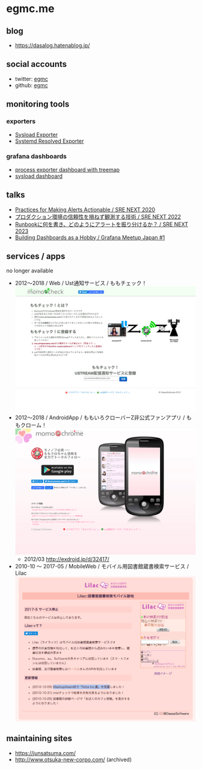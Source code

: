 # egmc.me

## blog

 - https://dasalog.hatenablog.jp/

## social accounts

 - twitter: [egmc](https://twitter.com/egmc)
 - github: [egmc](https://github.com/egmc)

## monitoring tools

### exporters

- [Sysload Exporter](https://github.com/egmc/sysload_exporter)
- [Systemd Resolved Exporter](https://github.com/egmc/systemd_resolved_exporter)

### grafana dashboards

- [process exporter dashboard with treemap](https://grafana.com/grafana/dashboards/13882)
- [sysload dashboard](https://grafana.com/grafana/dashboards/15014)


## talks

- [Practices for Making Alerts Actionable / SRE NEXT 2020](https://sre-next.dev/2020/schedule/#d3)
- [プロダクション環境の信頼性を損ねず観測する技術 / SRE NEXT 2022](https://sre-next.dev/2022/schedule/#jp32)
- [Runbookに何を書き、どのようにアラートを振り分けるか？ / SRE NEXT 2023](https://sre-next.dev/2023/schedule/#jp066)
- [Building Dashboards as a Hobby / Grafana Meetup Japan #1](https://speakerdeck.com/egmc/building-dashboards-as-a-hobby)

## services / apps

no longer available

 - 2012〜2018 / Web / Ust通知サービス / ももチェック！
 ![momocheck image](images/momocheck_image.png "momochrome image")
 - 2012〜2018 / AndroidApp / ももいろクローバーZ非公式ファンアプリ / ももクローム！
 ![momochrome image](images/momochrome_image.png "momochrome image")
    - 2012/03 http://exdroid.jp/d/32417/
 - 2010-10 〜 2017-05 / MobileWeb / モバイル用図書館蔵書検索サービス / Lilac
 ![lilac image](images/lilac_image.png "lilac image")

## maintaining sites

 - https://junsatsuma.com/
 - http://www.otsuka-new-corpo.com/ (archived)
